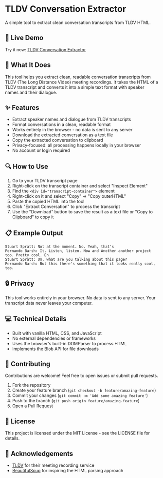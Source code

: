 # TLDV Conversation Extractor

A simple tool to extract clean conversation transcripts from TLDV HTML.

## 🚀 Live Demo

Try it now: [TLDV Conversation Extractor](https://tldv-transcript-extractor.netlify.app)

## 🎯 What It Does

This tool helps you extract clean, readable conversation transcripts from TLDV (The Long Distance Video) meeting recordings. It takes the HTML of a TLDV transcript and converts it into a simple text format with speaker names and their dialogue.

## ✨ Features

- Extract speaker names and dialogue from TLDV transcripts
- Format conversations in a clean, readable format
- Works entirely in the browser - no data is sent to any server
- Download the extracted conversation as a text file
- Copy the extracted conversation to clipboard
- Privacy-focused: all processing happens locally in your browser
- No account or login required

## 🔍 How to Use

1. Go to your TLDV transcript page
2. Right-click on the transcript container and select "Inspect Element"
3. Find the `<div id="transcript-container">` element
4. Right-click on it and select "Copy" → "Copy outerHTML"
5. Paste the copied HTML into the tool
6. Click "Extract Conversation" to process the transcript
7. Use the "Download" button to save the result as a text file or "Copy to Clipboard" to copy it

## 📋 Example Output

```
Stuart Spratt: Not at the moment. No. Yeah, that's
Fernando Barsh: It. Listen, listen. Now and Another another project too. Pretty cool. Eh
Stuart Spratt: Um, what are you talking about this page?
Fernando Barsh: But this there's something that it looks really cool, too.
```

## 🔒 Privacy

This tool works entirely in your browser. No data is sent to any server. Your transcript data never leaves your computer.

## 💻 Technical Details

- Built with vanilla HTML, CSS, and JavaScript
- No external dependencies or frameworks
- Uses the browser's built-in DOMParser to process HTML
- Implements the Blob API for file downloads

## 🤝 Contributing

Contributions are welcome! Feel free to open issues or submit pull requests.

1. Fork the repository
2. Create your feature branch (`git checkout -b feature/amazing-feature`)
3. Commit your changes (`git commit -m 'Add some amazing feature'`)
4. Push to the branch (`git push origin feature/amazing-feature`)
5. Open a Pull Request

## 📄 License

This project is licensed under the MIT License - see the LICENSE file for details.

## 🙏 Acknowledgements

- [TLDV](https://tldv.io) for their meeting recording service
- [BeautifulSoup](https://www.crummy.com/software/BeautifulSoup/) for inspiring the HTML parsing approach
